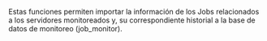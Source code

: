 Estas funciones permiten importar la información de los Jobs relacionados 
a los servidores monitoreados y, su correspondiente historial a la base de 
datos de monitoreo (job_monitor).
